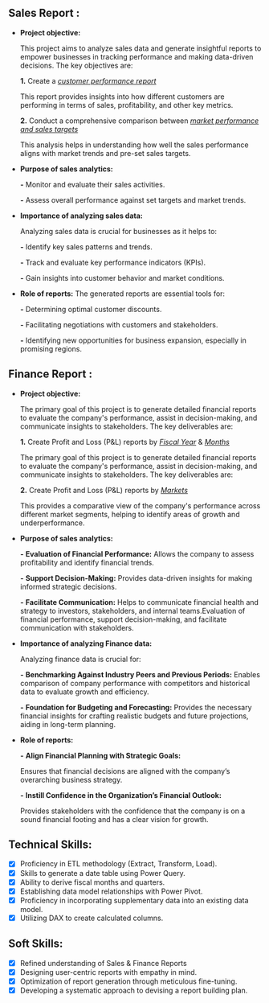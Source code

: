 ## Sales Report :


- **Project objective:**

  This project aims to analyze sales data and generate insightful reports to empower businesses in tracking performance and making data-driven decisions. The key objectives are:
 
    **1.** Create a _[customer performance report](https://github.com/guptaswati1310/Excel-Sales-Analytics/blob/main/Customer%20Performance%20Report.pdf)_
  
  This report provides insights into how different customers are performing in terms of sales, profitability, and other key metrics.

    **2.** Conduct a comprehensive comparison between _[market performance and sales targets](https://github.com/guptaswati1310/Excel-Sales-Analytics/blob/main/Market%20Performance%20vs%20Target%20Report.pdf)_

  This analysis helps in understanding how well the sales performance aligns with market trends and pre-set sales targets.

- **Purpose of sales analytics:**
  
    **-** Monitor and evaluate their sales activities.
  
    **-** Assess overall performance against set targets and market trends.

- **Importance of analyzing sales data:**

  Analyzing sales data is crucial for businesses as it helps to:

  **-** Identify key sales patterns and trends.
  
  **-** Track and evaluate key performance indicators (KPIs).
  
  **-** Gain insights into customer behavior and market conditions.

- **Role of reports:** The generated reports are essential tools for:

  **-** Determining optimal customer discounts.
  
  **-** Facilitating negotiations with customers and stakeholders.
  
  **-** Identifying new opportunities for business expansion, especially in promising regions.

## Finance Report :

- **Project objective:**

  The primary goal of this project is to generate detailed financial reports to evaluate the company's performance, assist in decision-making, and communicate insights to stakeholders. The key deliverables are:

  **1.** Create Profit and Loss (P&L) reports by _[Fiscal Year](https://github.com/guptaswati1310/Excel-Sales-Analytics/blob/main/P%26L%20Statement%20by%20Fiscal%20Year.pdf)_ & _[Months](https://github.com/guptaswati1310/Excel-Sales-Analytics/blob/main/P%26L%20Statement%20by%20Months.pdf)_

   The primary goal of this project is to generate detailed financial reports to evaluate the company's performance, assist in decision-making, and communicate insights to stakeholders. The key deliverables are:
 
   **2.** Create Profit and Loss (P&L) reports by _[Markets](https://github.com/guptaswati1310/Excel-Sales-Analytics/blob/main/P%26L%20Statement%20by%20Markets.pdf)_

   This provides a comparative view of the company's performance across different market segments, helping to identify areas of growth and underperformance.


- **Purpose of sales analytics:**

  **-** **Evaluation of Financial Performance:** Allows the company to assess profitability and identify financial trends.
  
  **-** **Support Decision-Making:** Provides data-driven insights for making informed strategic decisions.
  
  **-** **Facilitate Communication:** Helps to communicate financial health and strategy to investors, stakeholders, and internal teams.Evaluation of financial performance, support decision-making, and facilitate communication with stakeholders.

- **Importance of analyzing Finance data:**
  
  Analyzing finance data is crucial for:

  **-** **Benchmarking Against Industry Peers and Previous Periods:**
Enables comparison of company performance with competitors and historical data to evaluate growth and efficiency.

  **-** **Foundation for Budgeting and Forecasting:**
Provides the necessary financial insights for crafting realistic budgets and future projections, aiding in long-term planning.

- **Role of reports:** 

  **-** **Align Financial Planning with Strategic Goals:**
 
  Ensures that financial decisions are aligned with the company’s overarching business strategy.

  **-** **Instill Confidence in the Organization’s Financial Outlook:**

  Provides stakeholders with the confidence that the company is on a sound financial footing and has a clear vision for growth.


## Technical Skills:
- [x]	Proficiency in ETL methodology (Extract, Transform, Load).
- [x]	Skills to generate a date table using Power Query.
- [x]	Ability to derive fiscal months and quarters.
- [x]	Establishing data model relationships with Power Pivot.
- [x]	Proficiency in incorporating supplementary data into an existing data model.
- [x]	Utilizing DAX to create calculated columns.

## Soft Skills:
- [x]	Refined understanding of Sales & Finance Reports
- [x]	Designing user-centric reports with empathy in mind.
- [x]	Optimization of report generation through meticulous fine-tuning.
- [x]	Developing a systematic approach to devising a report building plan.
